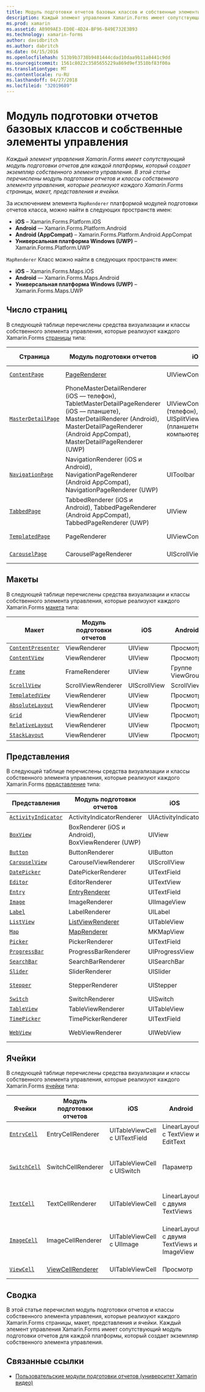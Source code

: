 ```yaml
---
title: Модуль подготовки отчетов базовых классов и собственные элементы управления
description: Каждый элемент управления Xamarin.Forms имеет сопутствующий модуль подготовки отчетов для каждой платформы, который создает экземпляр собственного элемента управления. В этой статье перечислены модуль подготовки отчетов и классы собственного элемента управления, которые реализуют каждого Xamarin.Forms страницы, макет, представления и ячейки.
ms.prod: xamarin
ms.assetid: A8909AE3-ED0E-4D24-BF96-B49E732E3B93
ms.technology: xamarin-forms
author: davidbritch
ms.author: dabritch
ms.date: 04/15/2016
ms.openlocfilehash: 513b9b3738b9481444cdad10daa9b11a8441c9dd
ms.sourcegitcommit: 1561c8022c3585655229a869d9ef3510bf83f00a
ms.translationtype: MT
ms.contentlocale: ru-RU
ms.lasthandoff: 04/27/2018
ms.locfileid: "32019689"
---
```

# <a name="renderer-base-classes-and-native-controls"></a>Модуль подготовки отчетов базовых классов и собственные элементы управления

_Каждый элемент управления Xamarin.Forms имеет сопутствующий модуль подготовки отчетов для каждой платформы, который создает экземпляр собственного элемента управления. В этой статье перечислены модуль подготовки отчетов и классы собственного элемента управления, которые реализуют каждого Xamarin.Forms страницы, макет, представления и ячейки._

За исключением элемента `MapRenderer` платформой модулей подготовки отчетов класса, можно найти в следующих пространств имен:

- **iOS** – Xamarin.Forms.Platform.iOS
- **Android** — Xamarin.Forms.Platform.Android
- **Android (AppCompat)** – Xamarin.Forms.Platform.Android.AppCompat
- **Универсальная платформа Windows (UWP)** – Xamarin.Forms.Platform.UWP

`MapRenderer` Класс можно найти в следующих пространств имен:

- **iOS** – Xamarin.Forms.Maps.iOS
- **Android** — Xamarin.Forms.Maps.Android
- **Универсальная платформа Windows (UWP)** – Xamarin.Forms.Maps.UWP

## <a name="pages"></a>Число страниц

В следующей таблице перечислены средства визуализации и классы собственного элемента управления, которые реализуют каждого Xamarin.Forms [страницы](~/xamarin-forms/user-interface/controls/pages.md) типа:

|Страница|Модуль подготовки отчетов|iOS|Android|Android (AppCompat)|UWP|
|--- |--- |--- |--- |--- |--- |
|[`ContentPage`](https://developer.xamarin.com/api/type/Xamarin.Forms.ContentPage/)|[PageRenderer](~/xamarin-forms/app-fundamentals/custom-renderer/contentpage.md)|UIViewController|Группе ViewGroup||FrameworkElement|
|[`MasterDetailPage`](https://developer.xamarin.com/api/type/Xamarin.Forms.MasterDetailPage/)|PhoneMasterDetailRenderer (iOS — телефон), TabletMasterDetailPageRenderer (iOS — планшете), MasterDetailRenderer (Android), MasterDetailPageRenderer (Android AppCompat), MasterDetailPageRenderer (UWP)|UIViewController (телефон), UISplitViewController (планшетный компьютер)|DrawerLayout (версия 4)|DrawerLayout (версия 4)|FrameworkElement (пользовательский элемент управления)|
|[`NavigationPage`](https://developer.xamarin.com/api/type/Xamarin.Forms.NavigationPage/)|NavigationRenderer (iOS и Android), NavigationPageRenderer (Android AppCompat), NavigationPageRenderer (UWP)|UIToolbar|Группе ViewGroup|Группе ViewGroup|FrameworkElement (пользовательский элемент управления)|
|[`TabbedPage`](https://developer.xamarin.com/api/type/Xamarin.Forms.TabbedPage/)|TabbedRenderer (iOS и Android), TabbedPageRenderer (Android AppCompat), TabbedPageRenderer (UWP)|UIView|ViewPager|ViewPager|FrameworkElement (Pivot)|
|[`TemplatedPage`](https://developer.xamarin.com/api/type/Xamarin.Forms.TemplatedPage/)|PageRenderer|UIViewController|Группе ViewGroup||FrameworkElement|
|[`CarouselPage`](https://developer.xamarin.com/api/type/Xamarin.Forms.CarouselPage/)|CarouselPageRenderer|UIScrollView|ViewPager|ViewPager|FrameworkElement (FlipView)|

## <a name="layouts"></a>Макеты

В следующей таблице перечислены средства визуализации и классы собственного элемента управления, которые реализуют каждого Xamarin.Forms [макета](~/xamarin-forms/user-interface/controls/layouts.md) типа:

|Макет|Модуль подготовки отчетов|iOS|Android|UWP|
|--- |--- |--- |--- |--- |
|[`ContentPresenter`](https://developer.xamarin.com/api/type/Xamarin.Forms.ContentPresenter/)|ViewRenderer|UIView|Просмотр|FrameworkElement|
|[`ContentView`](https://developer.xamarin.com/api/type/Xamarin.Forms.ContentView/)|ViewRenderer|UIView|Просмотр|FrameworkElement|
|[`Frame`](https://developer.xamarin.com/api/type/Xamarin.Forms.Frame/)|FrameRenderer|UIView|Группе ViewGroup|Border|
|[`ScrollView`](https://developer.xamarin.com/api/type/Xamarin.Forms.ScrollView/)|ScrollViewRenderer|UIScrollView|ScrollView|ScrollViewer|
|[`TemplatedView`](https://developer.xamarin.com/api/type/Xamarin.Forms.TemplatedView/)|ViewRenderer|UIView|Просмотр|FrameworkElement|
|[`AbsoluteLayout`](https://developer.xamarin.com/api/type/Xamarin.Forms.AbsoluteLayout/)|ViewRenderer|UIView|Просмотр|FrameworkElement|
|[`Grid`](https://developer.xamarin.com/api/type/Xamarin.Forms.Grid/)|ViewRenderer|UIView|Просмотр|FrameworkElement|
|[`RelativeLayout`](https://developer.xamarin.com/api/type/Xamarin.Forms.RelativeLayout/)|ViewRenderer|UIView|Просмотр|FrameworkElement|
|[`StackLayout`](https://developer.xamarin.com/api/type/Xamarin.Forms.StackLayout/)|ViewRenderer|UIView|Просмотр|FrameworkElement|

## <a name="views"></a>Представления

В следующей таблице перечислены средства визуализации и классы собственного элемента управления, которые реализуют каждого Xamarin.Forms [представление](~/xamarin-forms/user-interface/controls/views.md) типа:

|Представления|Модуль подготовки отчетов|iOS|Android|Android (AppCompat)|UWP|
|--- |--- |--- |--- |--- |--- |
|[`ActivityIndicator`](https://developer.xamarin.com/api/type/Xamarin.Forms.ActivityIndicator/)|ActivityIndicatorRenderer|UIActivityIndicator|ProgressBar||ProgressBar|
|[`BoxView`](https://developer.xamarin.com/api/type/Xamarin.Forms.BoxView/)|BoxRenderer (iOS и Android), BoxViewRenderer (UWP)|UIView|Группе ViewGroup||Прямоугольник|
|[`Button`](https://developer.xamarin.com/api/type/Xamarin.Forms.Button/)|ButtonRenderer|UIButton|Кнопка|AppCompatButton|Кнопка|
|[`CarouselView`](https://developer.xamarin.com/api/type/Xamarin.Forms.CarouselView/)|CarouselViewRenderer|UIScrollView|RecyclerView||FlipView|
|[`DatePicker`](https://developer.xamarin.com/api/type/Xamarin.Forms.DatePicker/)|DatePickerRenderer|UITextField|EditText||DatePicker|
|[`Editor`](https://developer.xamarin.com/api/type/Xamarin.Forms.Editor/)|EditorRenderer|UITextView|EditText||TextBox|
|[`Entry`](https://developer.xamarin.com/api/type/Xamarin.Forms.Entry/)|[EntryRenderer](~/xamarin-forms/app-fundamentals/custom-renderer/entry.md)|UITextField|EditText||TextBox|
|[`Image`](https://developer.xamarin.com/api/type/Xamarin.Forms.Image/)|ImageRenderer|UIImageView|ImageView||Изображение|
|[`Label`](https://developer.xamarin.com/api/type/Xamarin.Forms.Label/)|LabelRenderer|UILabel|TextView||TextBlock|
|[`ListView`](https://developer.xamarin.com/api/type/Xamarin.Forms.ListView/)|[ListViewRenderer](~/xamarin-forms/app-fundamentals/custom-renderer/listview.md)|UITableView|ListView||ListView|
|[`Map`](https://developer.xamarin.com/api/type/Xamarin.Forms.Maps.Map/)|[MapRenderer](~/xamarin-forms/app-fundamentals/custom-renderer/map/index.md)|MKMapView|MapView||MapControl|
|[`Picker`](https://developer.xamarin.com/api/type/Xamarin.Forms.Picker/)|PickerRenderer|UITextField|EditText|EditText|ComboBox|
|[`ProgressBar`](https://developer.xamarin.com/api/type/Xamarin.Forms.ProgressBar/)|ProgressBarRenderer|UIProgressView|ProgressBar||ProgressBar|
|[`SearchBar`](https://developer.xamarin.com/api/type/Xamarin.Forms.SearchBar/)|SearchBarRenderer|UISearchBar|SearchView||AutoSuggestBox|
|[`Slider`](https://developer.xamarin.com/api/type/Xamarin.Forms.Slider/)|SliderRenderer|UISlider|SeekBar||Slider|
|[`Stepper`](https://developer.xamarin.com/api/type/Xamarin.Forms.Stepper/)|StepperRenderer|UIStepper|LinearLayout||Элемент управления|
|[`Switch`](https://developer.xamarin.com/api/type/Xamarin.Forms.Switch/)|SwitchRenderer|UISwitch|Параметр|SwitchCompat|ToggleSwitch|
|[`TableView`](https://developer.xamarin.com/api/type/Xamarin.Forms.TableView/)|TableViewRenderer|UITableView|ListView||ListView|
|[`TimePicker`](https://developer.xamarin.com/api/type/Xamarin.Forms.TimePicker/)|TimePickerRenderer|UITextField|EditText||TimePicker|
|[`WebView`](https://developer.xamarin.com/api/type/Xamarin.Forms.WebView/)|WebViewRenderer|UIWebView|Веб-представление||Веб-представление|

## <a name="cells"></a>Ячейки

В следующей таблице перечислены средства визуализации и классы собственного элемента управления, которые реализуют каждого Xamarin.Forms [ячейки](~/xamarin-forms/user-interface/controls/cells.md) типа:

|Ячейки|Модуль подготовки отчетов|iOS|Android|UWP|
|--- |--- |--- |--- |--- |
|[`EntryCell`](https://developer.xamarin.com/api/type/Xamarin.Forms.EntryCell/)|EntryCellRenderer|UITableViewCell с UITextField|LinearLayout с TextView и EditText|DataTemplate с текстовым полем|
|[`SwitchCell`](https://developer.xamarin.com/api/type/Xamarin.Forms.SwitchCell/)|SwitchCellRenderer|UITableViewCell с UISwitch|Параметр|DataTemplate с сетку, содержащую TextBlock и ToggleSwitch|
|[`TextCell`](https://developer.xamarin.com/api/type/Xamarin.Forms.TextCell/)|TextCellRenderer|UITableViewCell|LinearLayout с двумя TextViews|DataTemplate с StackPanel, содержащий два TextBlocks|
|[`ImageCell`](https://developer.xamarin.com/api/type/Xamarin.Forms.ImageCell/)|ImageCellRenderer|UITableViewCell с UIImage|LinearLayout с двумя TextViews и ImageView|DataTemplate с сетку, содержащую два TextBlocks и изображения|
|[`ViewCell`](https://developer.xamarin.com/api/type/Xamarin.Forms.ViewCell/)|[ViewCellRenderer](~/xamarin-forms/app-fundamentals/custom-renderer/viewcell.md)|UITableViewCell|Просмотр|DataTemplate с ContentPresenter|

## <a name="summary"></a>Сводка

В этой статье перечислил модуль подготовки отчетов и классы собственного элемента управления, которые реализуют каждого Xamarin.Forms страницы, макет, представления и ячейки. Каждый элемент управления Xamarin.Forms имеет сопутствующий модуль подготовки отчетов для каждой платформы, который создает экземпляр собственного элемента управления.

## <a name="related-links"></a>Связанные ссылки

- [Пользовательские модули подготовки отчетов (университет Xamarin видео)](https://developer.xamarin.com/videos/cross-platform/xamarinforms-custom-renderers/)
